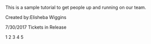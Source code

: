  This is a sample tutorial to get people up and running on our team. 


Created by:Elisheba Wiggins

7/30/2017
Tickets in Release

1
2
3
4
5
